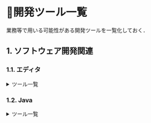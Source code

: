 # 📒開発ツール一覧

業務等で用いる可能性がある開発ツールを一覧化しておく．

## 1. ソフトウェア開発関連

### 1.1. エディタ
<details><summary>ツール一覧</summary>

| 名称                       | 提供元    | 用途                 |
| -------------------------- | --------- | -------------------- |
| [[Visual Studio]]          | Microsoft | [[IDE]]     |
| [[VSCode]]                 | Microsoft | ソースコードエディタ |
| [[Eclipse]] / [[Pleiades]] | IBM       | [[IDE]]     |

</details>


### 1.2. Java
<details><summary>ツール一覧</summary>

| 名称        | 提供元 | 分類                   |
| ----------- | ------ | ---------------------- |
| [[OpenJDK]] | OSS    | [[Java開発環境]]       |
| [[Maven]]   | Apache | プロジェクト管理ツール |
|             |        |                        |

</details>

[//begin]: # "Autogenerated link references for markdown compatibility"
[IDE]: IDE.md "IDE"
[Eclipse]: Eclipse.md "Eclipse"
[Pleiades]: Pleiades.md "Pleiades"
[OpenJDK]: OpenJDK.md "OpenJDK"
[Maven]: Maven.md "Maven"
[//end]: # "Autogenerated link references"